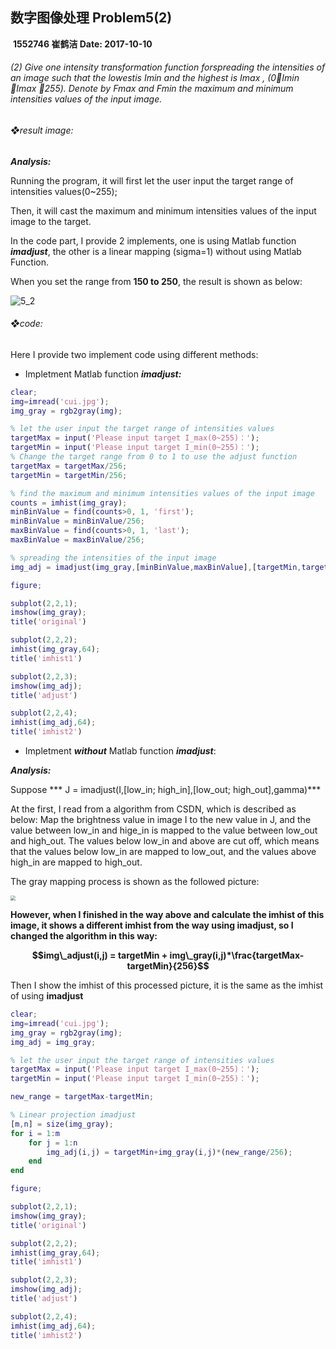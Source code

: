## 数字图像处理    Problem5(2)

​                                                                                                           **1552746  崔鹤洁            Date: 2017-10-10**



###### (2) Give one intensity transformation function forspreading the intensities of an image such that the lowestis Imin and the highest is Imax , (0Imin Imax 255).  Denote by Fmax and Fmin the maximum and minimum intensities values of the input image.

###### ❖result image:

***Analysis:***

Running the program, it will first let the user input the target range of intensities values(0~255);

Then, it will cast the maximum and minimum intensities values of the input image to the target.

In the code part, I provide 2 implements, one is using Matlab function ***imadjust***, the other is a linear mapping (sigma=1) without using Matlab Function.



When you set the range from **150 to 250**, the result is shown as below:

![5_2](/Users/cuihejie/Desktop/5_2.png)



###### ❖code:

Here I provide two implement code using different methods:

- Impletment Matlab function ***imadjust:***

```Matlab
clear;
img=imread('cui.jpg');
img_gray = rgb2gray(img);

% let the user input the target range of intensities values
targetMax = input('Please input target I_max(0~255)：');
targetMin = input('Please input target I_min(0~255)：');
% Change the target range from 0 to 1 to use the adjust function
targetMax = targetMax/256;
targetMin = targetMin/256;

% find the maximum and minimum intensities values of the input image
counts = imhist(img_gray);
minBinValue = find(counts>0, 1, 'first');
minBinValue = minBinValue/256;
maxBinValue = find(counts>0, 1, 'last');
maxBinValue = maxBinValue/256;

% spreading the intensities of the input image
img_adj = imadjust(img_gray,[minBinValue,maxBinValue],[targetMin,targetMax]);

figure;

subplot(2,2,1);
imshow(img_gray);
title('original')

subplot(2,2,2);
imhist(img_gray,64);
title('imhist1')

subplot(2,2,3);
imshow(img_adj);
title('adjust')

subplot(2,2,4);
imhist(img_adj,64);
title('imhist2')
```



- Impletment ***without*** Matlab function ***imadjust***:

***Analysis:***

Suppose *** J = imadjust(I,[low_in; high_in],[low_out; high_out],gamma)***

At the first, I read from a algorithm from CSDN, which is described as below:  Map the brightness value in image I to the new value in J, and the value between low_in and hige_in is mapped to the value between low_out and high_out. The values below low_in and above are cut off, which means that the values below low_in are mapped to low_out, and the values above high_in are mapped to high_out.

The gray mapping process is shown as the followed picture:

<img src="/Users/cuihejie/Desktop/sigma.png" style="zoom:50%" />

**However, when I finished in the way above and calculate the imhist of this image,  it shows a different imhist from the way using imadjust, so I changed the algorithm in this way:**

**$$img\_adjust(i,j) = targetMin + img\_gray(i,j)*\frac{targetMax-targetMin}{256}$$**

Then I show the imhist of this processed picture, it is the same as the imhist of using **imadjust**



```Matlab
clear;
img=imread('cui.jpg');
img_gray = rgb2gray(img);
img_adj = img_gray;

% let the user input the target range of intensities values
targetMax = input('Please input target I_max(0~255)：');
targetMin = input('Please input target I_min(0~255)：');

new_range = targetMax-targetMin;

% Linear projection imadjust
[m,n] = size(img_gray);
for i = 1:m
    for j = 1:n
        img_adj(i,j) = targetMin+img_gray(i,j)*(new_range/256);
    end
end

figure;

subplot(2,2,1);
imshow(img_gray);
title('original')

subplot(2,2,2);
imhist(img_gray,64);
title('imhist1')

subplot(2,2,3);
imshow(img_adj);
title('adjust')

subplot(2,2,4);
imhist(img_adj,64);
title('imhist2')
```

